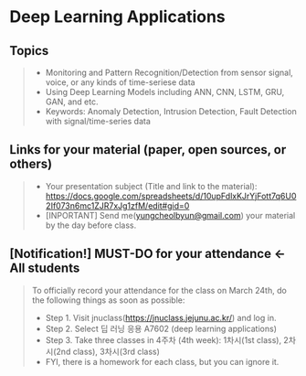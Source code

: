 # Deep Learning Applications

## Topics
> * Monitoring and Pattern Recognition/Detection from sensor signal, voice, or any kinds of time-seriese data
> * Using Deep Learning Models including ANN, CNN, LSTM, GRU, GAN, and etc.
> * Keywords: Anomaly Detection, Intrusion Detection, Fault Detection with signal/time-series data 

## Links for your material (paper, open sources, or others)
> * Your presentation subject (Title and link to the material): https://docs.google.com/spreadsheets/d/10upFdlxKJrYjFott7q6U02If073n6mc1ZJR7xJg1zfM/edit#gid=0
> * [INPORTANT] Send me(yungcheolbyun@gmail.com) your material by the day before class.

## [Notification!] MUST-DO for your attendance <- All students

> To officially record your attendance for the class on March 24th, do the following things as soon as possible:
>* Step 1. Visit jnuclass(https://jnuclass.jejunu.ac.kr/) and log in.
>* Step 2. Select 딥 러닝 응용 A7602 (deep learning applications) 
>* Step 3. Take three classes in 4주차 (4th week): 1차시(1st class), 2차시(2nd class), 3차시(3rd class)
>* FYI, there is a homework for each class, but you can ignore it. 

